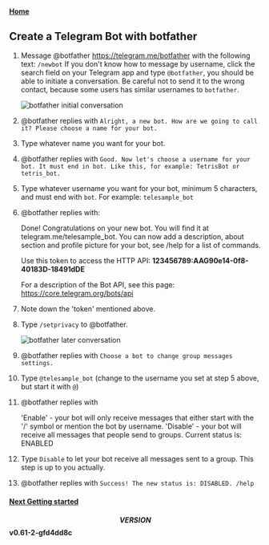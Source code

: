 #### [Home](../README.md)
## Create a Telegram Bot with botfather

1. Message @botfather https://telegram.me/botfather with the following
text: `/newbot`
   If you don't know how to message by username, click the search
field on your Telegram app and type `@botfather`, you should be able
to initiate a conversation. Be careful not to send it to the wrong
contact, because some users has similar usernames to `botfather`.

   ![botfather initial conversation](http://i.imgur.com/aI26ixR.png)

2. @botfather replies with `Alright, a new bot. How are we going to
call it? Please choose a name for your bot.`

3. Type whatever name you want for your bot.

4. @botfather replies with `Good. Now let's choose a username for your
bot. It must end in bot. Like this, for example: TetrisBot or
tetris_bot.`

5. Type whatever username you want for your bot, minimum 5 characters,
and must end with `bot`. For example: `telesample_bot`

6. @botfather replies with:

    Done! Congratulations on your new bot. You will find it at
telegram.me/telesample_bot. You can now add a description, about
section and profile picture for your bot, see /help for a list of
commands.

    Use this token to access the HTTP API:
    <b>123456789:AAG90e14-0f8-40183D-18491dDE</b>

    For a description of the Bot API, see this page:
https://core.telegram.org/bots/api

7. Note down the 'token' mentioned above.

8. Type `/setprivacy` to @botfather.

   ![botfather later conversation](http://i.imgur.com/tWDVvh4.png)

9. @botfather replies with `Choose a bot to change group messages settings.`

10. Type `@telesample_bot` (change to the username you set at step 5
above, but start it with `@`)

11. @botfather replies with

    'Enable' - your bot will only receive messages that either start
with the '/' symbol or mention the bot by username.
    'Disable' - your bot will receive all messages that people send to groups.
    Current status is: ENABLED

12. Type `Disable` to let your bot receive all messages sent to a
group. This step is up to you actually.

13. @botfather replies with `Success! The new status is: DISABLED. /help`


#### [Next Getting started](2_usage.md)

#### $$VERSION$$ v0.61-2-gfd4dd8c

